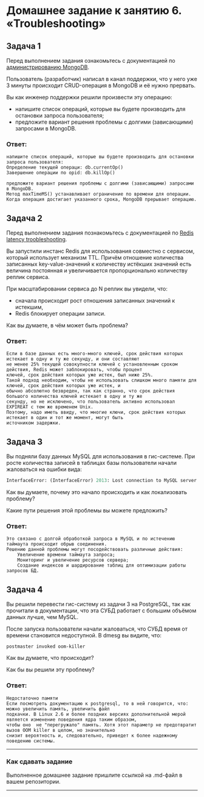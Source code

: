 # Домашнее задание к занятию 6. «Troubleshooting»

## Задача 1

Перед выполнением задания ознакомьтесь с документацией по [администрированию MongoDB](https://docs.mongodb.com/manual/administration/).

Пользователь (разработчик) написал в канал поддержки, что у него уже 3 минуты происходит CRUD-операция в MongoDB и её 
нужно прервать. 

Вы как инженер поддержки решили произвести эту операцию:

- напишите список операций, которые вы будете производить для остановки запроса пользователя;
- предложите вариант решения проблемы с долгими (зависающими) запросами в MongoDB.

### Ответ:
```
напишите список операций, которые вы будете производить для остановки запроса пользователя:
Определение текущей операци: db.currentOp()
Завершение операции по opid: db.killOp()

предложите вариант решения проблемы с долгими (зависающими) запросами в MongoDB.
Метод maxTimeMS() устанавливает ограничение по времени для операции. Когда операция достигает указанного срока, MongoDB прерывает операцию.

```

## Задача 2

Перед выполнением задания познакомьтесь с документацией по [Redis latency troobleshooting](https://redis.io/topics/latency).

Вы запустили инстанс Redis для использования совместно с сервисом, который использует механизм TTL. 
Причём отношение количества записанных key-value-значений к количеству истёкших значений есть величина постоянная и
увеличивается пропорционально количеству реплик сервиса. 

При масштабировании сервиса до N реплик вы увидели, что:

- сначала происходит рост отношения записанных значений к истекшим,
- Redis блокирует операции записи.

Как вы думаете, в чём может быть проблема?

### Ответ:
```
Если в базе данных есть много-много ключей, срок действия которых истекает в одну и ту же секунду, и они составляют 
не менее 25% текущей совокупности ключей с установленным сроком действия, Redis может заблокировать, чтобы процент 
ключей, срок действия которых уже истек, был ниже 25%.
Такой подход необходим, чтобы не использовать слишком много памяти для ключей, срок действия которых уже истек, и 
обычно абсолютно безвреден, так как странно, что срок действия большого количества ключей истекает в одну и ту же 
секунду, но не исключено, что пользователь активно использовал EXPIREAT с тем же временем Unix.
Поэтому, надо иметь ввиду, что многие ключи, срок действия которых истекает в один и тот же момент, могут быть 
источником задержки.
```
 
## Задача 3

Вы подняли базу данных MySQL для использования в гис-системе. При росте количества записей в таблицах базы
пользователи начали жаловаться на ошибки вида:
```python
InterfaceError: (InterfaceError) 2013: Lost connection to MySQL server during query u'SELECT..... '
```

Как вы думаете, почему это начало происходить и как локализовать проблему?

Какие пути решения этой проблемы вы можете предложить?

### Ответ:
```
Это связано c долгой обработкой запроса в MySQL и по истечению таймаута происходит обрыв соединения.
Решению данной проблемы могут посодействовать различные действия:
    Увеличение времени таймаута запроса;
    Мониторинг и увеличение ресурсов сервера;
    Создание индексов и шардирование таблиц для оптимизации работы запросов БД.
```

## Задача 4


Вы решили перевести гис-систему из задачи 3 на PostgreSQL, так как прочитали в документации, что эта СУБД работает с 
большим объёмом данных лучше, чем MySQL.

После запуска пользователи начали жаловаться, что СУБД время от времени становится недоступной. В dmesg вы видите, что:

`postmaster invoked oom-killer`

Как вы думаете, что происходит?

Как бы вы решили эту проблему?

### Ответ:
```
Недостаточно памяти
Если посмотреть документацию к postgresql, то в ней говорится, что: можно увеличить память, увеличить файл 
подкачки. В Linux 2.6 и более поздних версиях дополнительной мерой является изменение поведения ядра таким образом, 
чтобы оно  не "перегружало" память. Хотя этот параметр не предотвратит вызов OOM killer в целом, но значительно 
снизит вероятность и, следовательно, приведет к более надежному поведению системы.

```
---

### Как cдавать задание

Выполненное домашнее задание пришлите ссылкой на .md-файл в вашем репозитории.

---

